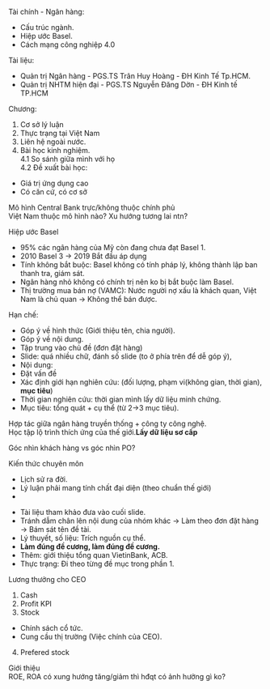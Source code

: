 Tài chính - Ngân hàng:  
+ Cấu trúc ngành.  
+ Hiệp ước Basel.  
+ Cách mạng công nghiệp 4.0  
  
Tài liệu:  
+ Quản trị Ngân hàng - PGS.TS Trân Huy Hoàng - ĐH Kinh Tế Tp.HCM.  
+ Quản trị NHTM hiện đại - PGS.TS Nguyễn Đăng Dờn - ĐH Kinh tế TP.HCM  
  
Chương:  
1. Cơ sở lý luận  
2. Thực trạng tại Việt Nam  
3. Liên hệ ngoài nước.  
4. Bài học kinh nghiệm.  
4.1 So sánh giữa mình với họ  
4.2 Đề xuất bài học:  
+ Giá trị ứng dụng cao  
+ Có căn cứ, có cơ sở  
  
Mô hình Central Bank trực/không thuộc chính phủ  
Việt Nam thuộc mô hình nào? Xu hướng tương lai ntn?  
  
  
Hiệp ước Basel  
+ 95% các ngân hàng của Mỹ còn đang chưa đạt Basel 1.  
+ 2010 Basel 3 → 2019 Bắt đầu áp dụng  
+ Tính không bắt buộc: Basel không có tính pháp lý, không thành lập ban thanh tra, giám sát.  
+ Ngân hàng nhỏ không có chính trị nên ko bị bắt buộc làm Basel.  
+ Thị trường mua bán nợ (VAMC): Nước người nợ xấu là khách quan, Việt Nam là chủ quan → Không thể bán được.  
  
Hạn chế:  
+ Góp ý về hình thức (Giới thiệu tên, chia người).  
+ Góp ý về nội dung.  
+ Tập trung vào chủ đề (đơn đặt hàng)  
+ Slide: quá nhiều chữ, đánh số slide (to ở phía trên để dễ góp ý),  
+ Nội dung:  
+ Đặt vấn đề  
+ Xác định giới hạn nghiên cứu: (đối lượng, phạm vi(không gian, thời gian), **mục tiêu**)  
+ Thời gian nghiên cứu: thời gian mình lấy dữ liệu minh chứng.  
+ Mục tiêu: tổng quát + cụ thể (từ 2→3 mục tiêu).  
  
Hợp tác giữa ngân hàng truyền thống + công ty công nghệ.  
Học tập lộ trình thích ứng của thế giới.**Lấy dữ liệu sơ cấp**  
  
Góc nhìn khách hàng vs góc nhìn PO?  
  
Kiến thức chuyên môn  
+ Lịch sử ra đời.  
+ Lý luận phải mang tính chất đại diện (theo chuẩn thế giới)  
+  
  
  
- Tài liệu tham khảo đưa vào cuối slide.  
- Tránh dẫm chân lên nội dung của nhóm khác → Làm theo đơn đặt hàng → Bám sát tên đề tài.  
- Lý thuyết, số liệu: Trích nguồn cụ thể.  
- **Làm đúng đề cương, làm đúng đề cương.**  
- Thêm: giới thiệu tổng quan VietinBank, ACB.  
- Thực trạng: Đi theo từng đề mục trong phần 1.  
  
  
Lương thưởng cho CEO  
1. Cash  
2. Profit KPI  
3. Stock  
+ Chính sách cổ tức.  
+ Cung cầu thị trường (Việc chính của CEO).  
4. Prefered stock  
  
  
Giới thiệu  
ROE, ROA có xung hướng tăng/giảm thì hđqt có ảnh hưởng gì ko?